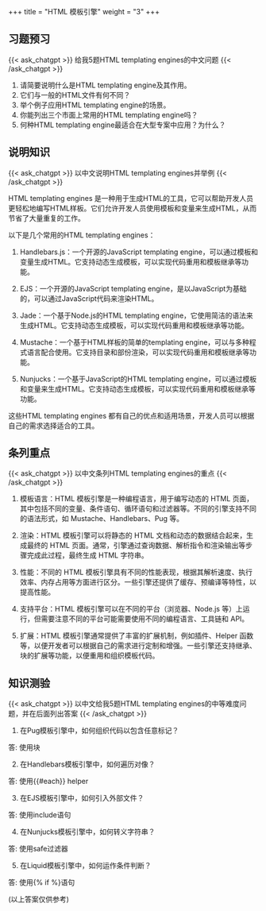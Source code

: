 +++
title = "HTML 模板引擎"
weight = "3"
+++
## 习题预习
{{< ask_chatgpt >}}
给我5题HTML templating engines的中文问题
{{< /ask_chatgpt >}}



1. 请简要说明什么是HTML templating engine及其作用。
2. 它们与一般的HTML文件有何不同？
3. 举个例子应用HTML templating engine的场景。
4. 你能列出三个市面上常用的HTML templating engine吗？
5. 何种HTML templating engine最适合在大型专案中应用？为什么？   

## 说明知识
{{< ask_chatgpt >}}
以中文说明HTML templating engines并举例
{{< /ask_chatgpt >}}



HTML templating engines 是一种用于生成HTML的工具，它可以帮助开发人员更轻松地编写HTML样板。它们允许开发人员使用模板和变量来生成HTML，从而节省了大量重复的工作。

以下是几个常用的HTML templating engines：

1. Handlebars.js：一个开源的JavaScript templating engine，可以通过模板和变量生成HTML。它支持动态生成模板，可以实现代码重用和模板继承等功能。

2. EJS：一个开源的JavaScript templating engine，是以JavaScript为基础的，可以通过JavaScript代码来渲染HTML。

3. Jade：一个基于Node.js的HTML templating engine，它使用简洁的语法来生成HTML。它支持动态生成模板，可以实现代码重用和模板继承等功能。

4. Mustache：一个基于HTML样板的简单的templating engine，可以与多种程式语言配合使用。它支持目录和部份渲染，可以实现代码重用和模板继承等功能。

5. Nunjucks：一个基于JavaScript的HTML templating engine，可以通过模板和变量来生成HTML。它支持动态生成模板，可以实现代码重用和模板继承等功能。

这些HTML templating engines 都有自己的优点和适用场景，开发人员可以根据自己的需求选择适合的工具。   

## 条列重点
{{< ask_chatgpt >}}
以中文条列HTML templating engines的重点
{{< /ask_chatgpt >}}



1. 模板语言：HTML 模板引擎是一种编程语言，用于编写动态的 HTML 页面，其中包括不同的变量、条件语句、循环语句和过滤器等。不同的引擎支持不同的语法形式，如 Mustache、Handlebars、Pug 等。

2. 渲染：HTML 模板引擎可以将静态的 HTML 文档和动态的数据结合起来，生成最终的 HTML 页面。通常，引擎通过查询数据、解析指令和渲染输出等步骤完成此过程，最终生成 HTML 字符串。

3. 性能：不同的 HTML 模板引擎具有不同的性能表现，根据其解析速度、执行效率、内存占用等方面进行区分。一些引擎还提供了缓存、预编译等特性，以提高性能。

4. 支持平台：HTML 模板引擎可以在不同的平台（浏览器、Node.js 等）上运行，但需要注意不同的平台可能需要使用不同的编程语言、工具链和 API。

5. 扩展：HTML 模板引擎通常提供了丰富的扩展机制，例如插件、Helper 函数等，以便开发者可以根据自己的需求进行定制和增强。一些引擎还支持继承、块的扩展等功能，以便重用和组织模板代码。   

## 知识测验
{{< ask_chatgpt >}}
以中文给我5题HTML templating engines的中等难度问题，并在后面列出答案
{{< /ask_chatgpt >}}



1. 在Pug模板引擎中，如何组织代码以包含任意标记？

答: 使用块

2. 在Handlebars模板引擎中，如何遍历对像？

答: 使用{{#each}} helper

3. 在EJS模板引擎中，如何引入外部文件？

答: 使用include语句

4. 在Nunjucks模板引擎中，如何转义字符串？

答: 使用safe过滤器

5. 在Liquid模板引擎中，如何运作条件判断？

答: 使用{% if %}语句

(以上答案仅供参考)   

